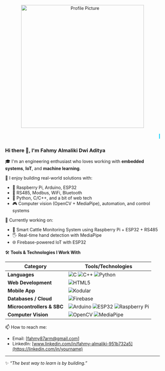 <p align="center">
  <img src="https://raw.githubusercontent.com/username/repo-name/main/CAT.jpg" width="400px" alt="Profile Picture">
</p>

<p align="center">
  <marquee behavior="scroll" direction="left" scrollamount="5">
    <strong><span style="color:#00CFFF; font-size:22px;">Hello, I'm Fahmy Almaliki</span></strong>
  </marquee>
</p>

### Hi there 👋, I'm Fahmy Almaliki Dwi Aditya

🎓 I'm an engineering enthusiast who loves working with **embedded systems**, **IoT**, and **machine learning**.

🚀 I enjoy building real-world solutions with:
- 🧠 Raspberry Pi, Arduino, ESP32
- 📡 RS485, Modbus, WiFi, Bluetooth
- 🤖 Python, C/C++, and a bit of web tech
- 🎮 Computer vision (OpenCV + MediaPipe), automation, and control systems

🔧 Currently working on:
- 🐓 Smart Cattle Monitoring System using Raspberry Pi + ESP32 + RS485
- 🖐️ Real-time hand detection with MediaPipe
- 🌐 Firebase-powered IoT with ESP32

🛠️ **Tools & Technologies I Work With**

| Category                  | Tools/Technologies                                                                 |
|---------------------------|------------------------------------------------------------------------------------|
| **Languages**             | ![C](https://img.shields.io/badge/C-00599C?style=for-the-badge&logo=c&logoColor=white) ![C++](https://img.shields.io/badge/C++-00599C?style=for-the-badge&logo=c%2B%2B&logoColor=white) ![Python](https://img.shields.io/badge/Python-3776AB?style=for-the-badge&logo=python&logoColor=white) |
| **Web Development**       | ![HTML5](https://img.shields.io/badge/HTML5-E34F26?style=for-the-badge&logo=html5&logoColor=white) |
| **Mobile App**            | ![Kodular](https://img.shields.io/badge/Kodular-3F51B5?style=for-the-badge&logo=kodular&logoColor=white) |
| **Databases / Cloud**     | ![Firebase](https://img.shields.io/badge/Firebase-FFCA28?style=for-the-badge&logo=firebase&logoColor=black) |
| **Microcontrollers & SBC**| ![Arduino](https://img.shields.io/badge/Arduino-00979D?style=for-the-badge&logo=arduino&logoColor=white) ![ESP32](https://img.shields.io/badge/ESP32-000000?style=for-the-badge&logo=espressif&logoColor=white) ![Raspberry Pi](https://img.shields.io/badge/Raspberry%20Pi-C51A4A?style=for-the-badge&logo=raspberry-pi&logoColor=white) |
| **Computer Vision**       | ![OpenCV](https://img.shields.io/badge/OpenCV-5C3EE8?style=for-the-badge&logo=opencv&logoColor=white) ![MediaPipe](https://img.shields.io/badge/MediaPipe-FF6F00?style=for-the-badge&logo=mediapipe&logoColor=white) |

📫 How to reach me:
- Email: [fahmy87arm@gmail.com]
- LinkedIn: [www.linkedin.com/in/fahmy-almaliki-951b732a5](https://linkedin.com/in/yourname)


---

✨ *“The best way to learn is by building.”*  
